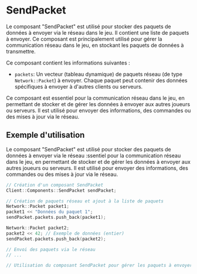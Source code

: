 # SendPacket
Le composant "SendPacket" est utilisé pour stocker des paquets de données à envoyer via le réseau dans le jeu. Il contient une liste de paquets à envoyer. Ce composant est principalement utilisé pour gérer la communication réseau dans le jeu, en stockant les paquets de données à transmettre.

Ce composant contient les informations suivantes :

- `packets`: Un vecteur (tableau dynamique) de paquets réseau (de type `Network::Packet`) à envoyer. Chaque paquet peut contenir des données spécifiques à envoyer à d'autres clients ou serveurs.


Ce composant est essentiel pour la communication réseau dans le jeu, en permettant de stocker et de gérer les données à envoyer aux autres joueurs ou serveurs. Il est utilisé pour envoyer des informations, des commandes ou des mises à jour via le réseau.

## Exemple d'utilisation
Le composant "SendPacket" est utilisé pour stocker des paquets de données à envoyer via le réseau :ssentiel pour la communication réseau dans le jeu, en permettant de stocker et de gérer les données à envoyer aux autres joueurs ou serveurs. Il est utilisé pour envoyer des informations, des commandes ou des mises à jour via le réseau.

```cpp
// Création d'un composant SendPacket
Client::Components::SendPacket sendPacket;

// Création de paquets réseau et ajout à la liste de paquets
Network::Packet packet1;
packet1 << "Données du paquet 1";
sendPacket.packets.push_back(packet1);

Network::Packet packet2;
packet2 << 42; // Exemple de données (entier)
sendPacket.packets.push_back(packet2);

// Envoi des paquets via le réseau
// ...

// Utilisation du composant SendPacket pour gérer les paquets à envoyer
```